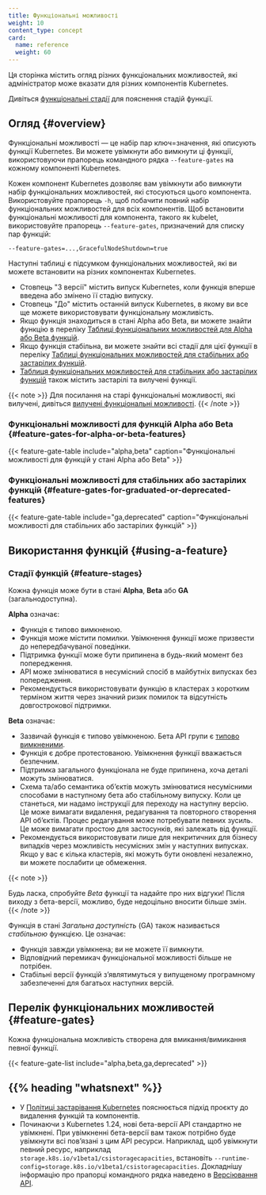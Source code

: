 ```yaml
---
title: Функціональні можливості
weight: 10
content_type: concept
card:
  name: reference
  weight: 60
---
```


<!-- overview -->

Ця сторінка містить огляд різних функціональних можливостей, які адміністратор може вказати для різних компонентів Kubernetes.

Дивіться [функціональні стадії](#feature-stages) для пояснення стадій функції.

<!-- body -->

## Огляд {#overview}

Функціональні можливості — це набір пар ключ=значення, які описують функції Kubernetes. Ви можете увімкнути або вимкнути ці функції, використовуючи прапорець командного рядка `--feature-gates` на кожному компоненті Kubernetes.

Кожен компонент Kubernetes дозволяє вам увімкнути або вимкнути набір функціональних можливостей, які стосуються цього компонента. Використовуйте прапорець `-h`, щоб побачити повний набір функціональних можливостей для всіх компонентів. Щоб встановити функціональні можливості для компонента, такого як kubelet, використовуйте прапорець `--feature-gates`, призначений для списку пар функцій:

```shell
--feature-gates=...,GracefulNodeShutdown=true
```

Наступні таблиці є підсумком функціональних можливостей, які ви можете встановити на різних компонентах Kubernetes.

- Стовпець "З версії" містить випуск Kubernetes, коли функція вперше введена або змінено її стадію випуску.
- Стовпець "До" містить останній випуск Kubernetes, в якому ви все ще можете використовувати функціональну можливість.
- Якщо функція знаходиться в стані Alpha або Beta, ви можете знайти функцію в переліку [Таблиці функціональних можливостей для Alpha або Beta функцій](#feature-gates-for-alpha-or-beta-features).
- Якщо функція стабільна, ви можете знайти всі стадії для цієї функції в переліку [Таблиці функціональних можливостей для стабільних або застарілих функцій](#feature-gates-for-graduated-or-deprecated-features).
- [Таблиця функціональних можливостей для стабільних або застарілих функцій](#feature-gates-for-graduated-or-deprecated-features) також містить застарілі та вилучені функції.

{{< note >}}
Для посилання на старі функціональні можливості, які вилучені, дивіться [вилучені функціональні можливості](/docs/reference/command-line-tools-reference/feature-gates-removed/).
{{< /note >}}

<!-- Want to edit this table? See https://k8s.io/docs/contribute/new-content/new-features/#ready-for-review-feature-gates -->

### Функціональні можливості для функцій Alpha або Beta {#feature-gates-for-alpha-or-beta-features}

{{< feature-gate-table include="alpha,beta" caption="Функціональні можливості для функцій у стані Alpha або Beta" >}}

<!-- Want to edit this table? See https://k8s.io/docs/contribute/new-content/new-features/#ready-for-review-feature-gates -->

### Функціональні можливості для стабільних або застарілих функцій {#feature-gates-for-graduated-or-deprecated-features}

{{< feature-gate-table include="ga,deprecated" caption="Функціональні можливості для стабільних або застарілих функцій" >}}

## Використання функцій {#using-a-feature}

### Стадії функцій {#feature-stages}

Кожна функція може бути в стані **Alpha**, **Beta** або **GA** (загальнодоступна).

**Alpha** означає:

- Функція є типово вимкненою.
- Функція може містити помилки. Увімкнення функції може призвести до непередбачуваної поведінки.
- Підтримка функції може бути припинена в будь-який момент без попередження.
- API може змінюватися в несумісний спосіб в майбутніх випусках без попередження.
- Рекомендується використовувати функцію в кластерах з коротким терміном життя через значний ризик помилок та відсутність довгострокової підтримки.

**Beta** означає:

- Зазвичай функція є типово увімкненою. Бета API групи є [типово вимкненими](https://github.com/kubernetes/enhancements/tree/master/keps/sig-architecture/3136-beta-apis-off-by-default).
- Функція є добре протестованою. Увімкнення функції вважається безпечним.
- Підтримка загального функціонала не буде припинена, хоча деталі можуть змінюватися.
- Схема та/або семантика обʼєктів можуть змінюватися несумісними способами в наступному бета або стабільному випуску. Коли це станеться, ми надамо інструкції для переходу на наступну версію. Це може вимагати видалення, редагування та повторного створення API обʼєктів. Процес редагування може потребувати певних зусиль. Це може вимагати простою для застосунків, які залежать від функції.
- Рекомендується використовувати лише для некритичних для бізнесу випадків через можливість несумісних змін у наступних випусках. Якщо у вас є кілька кластерів, які можуть бути оновлені незалежно, ви можете послабити це обмеження.

{{< note >}}

Будь ласка, спробуйте *Beta* функції та надайте про них відгуки! Після виходу з бета-версії, можливо, буде недоцільно вносити більше змін.
{{< /note >}}

Функція в стані *Загальна доступність* (GA) також називається *стабільною* функцією. Це означає:

- Функція завжди увімкнена; ви не можете її вимкнути.
- Відповідний перемикач функціональної можливості більше не потрібен.
- Стабільні версії функцій зʼявлятимуться у випущеному програмному забезпеченні для багатьох наступних версій.

## Перелік функціональних можливостей {#feature-gates}

Кожна функціональна можливість створена для вмикання/вимикання певної функції.

<!-- Want to edit this list? See https://k8s.io/docs/contribute/new-content/new-features/#ready-for-review-feature-gates -->
{{< feature-gate-list include="alpha,beta,ga,deprecated" >}}

## {{% heading "whatsnext" %}}

- У [Політиці застарівання Kubernetes](/docs/reference/using-api/deprecation-policy/) пояснюється підхід проєкту до видалення функцій та компонентів.
- Починаючи з Kubernetes 1.24, нові бета-версії API стандартно не увімкнені. При увімкненні бета-версії вам також потрібно буде увімкнути всі повʼязані з цим API ресурси. Наприклад, щоб увімкнути певний ресурс, наприклад `storage.k8s.io/v1beta1/csistoragecapacities`, встановіть `--runtime-config=storage.k8s.io/v1beta1/csistoragecapacities`. Докладнішу інформацію про прапорці командного рядка наведено в [Версіювання API](/docs/reference/using-api/#api-versioning).
